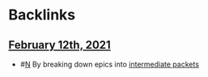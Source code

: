 
# Backlinks
## [February 12th, 2021](<February 12th, 2021.md>)
- #[N](<N.md>) By breaking down epics into [intermediate packets](<intermediate packets.md>)

